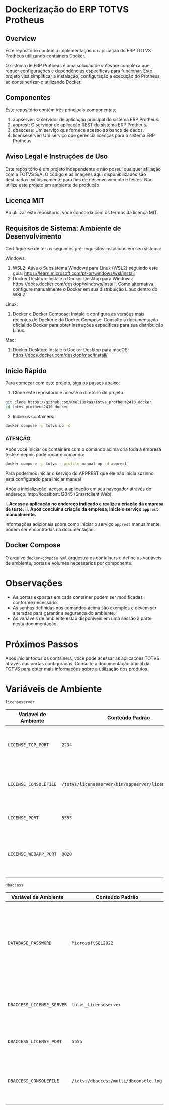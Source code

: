 # Dockerização do ERP TOTVS Protheus
## Overview
Este repositório contém a implementação da aplicação do ERP TOTVS Protheus utilizando containers Docker.

O sistema de ERP Protheus é uma solução de software complexa que requer configurações e dependências específicas para funcionar. Este projeto visa simplificar a instalação, configuração e execução do Protheus ao containerizar-o utilizando Docker.

## Componentes
Este repositório contém três principais componentes:

1. appserver: O servidor de aplicação principal do sistema ERP Protheus.
2. apprest: O servidor de aplicação REST do sistema ERP Protheus.
3. dbaccess: Um serviço que fornece acesso ao banco de dados.
4. licenseserver: Um serviço que gerencia licenças para o sistema ERP Protheus.

## Aviso Legal e Instruções de Uso
Este repositório é um projeto independente e não possui qualquer afiliação com a TOTVS S/A. O código e as imagens aqui disponibilizados são destinados exclusivamente para fins de desenvolvimento e testes. Não utilize este projeto em ambiente de produção.

## Licença MIT
Ao utilizar este repositório, você concorda com os termos da licença MIT.

## Requisitos de Sistema: Ambiente de Desenvolvimento
Certifique-se de ter os seguintes pré-requisitos instalados em seu sistema:

Windows:

  1. WSL2: Ative o Subsistema Windows para Linux (WSL2) seguindo este guia: https://learn.microsoft.com/pt-br/windows/wsl/install
  2. Docker Desktop: Instale o Docker Desktop para Windows: https://docs.docker.com/desktop/windows/install. Como alternativa, configure manualmente o Docker em sua distribuição Linux dentro do WSL2.

Linux:

  1. Docker e Docker Compose: Instale e configure as versões mais recentes do Docker e do Docker Compose. Consulte a documentação oficial do Docker para obter instruções específicas para sua distribuição Linux.
     
Mac:
  1. Docker Desktop: Instale o Docker Desktop para macOS: https://docs.docker.com/desktop/mac/install/

## Início Rápido
Para começar com este projeto, siga os passos abaixo:

1. Clone este repositório e acesse o diretório do projeto:
```bash
git clone https://github.com/Kmeliuskas/totvs_protheus2410_docker
cd totvs_protheus2410_docker
```
2. Inicie os containers:
```bash
docker compose -p totvs up -d
```
### ATENÇÃO
Após você iniciar os containers com o comando acima
cria toda a empresa teste e depois pode rodar o comando:
```bash
docker compose -p totvs --profile manual up -d apprest
```
Para podermos iniciar o serviço do APPREST que ele não inicia sozinho está configurado para iniciar manual

Após a inicialização, acesse a aplicação em seu navegador através do endereço: http://localhost:12345 (Smartclient Web).

I. **Acesse a aplicação no endereço indicado e realize a criação da empresa de teste.**
II. **Após concluir a criação da empresa, inicie o serviço `apprest` manualmente.**

Informações adicionais sobre como iniciar o serviço `apprest` manualmente podem ser encontradas na documentação.

## Docker Compose
O arquivo `docker-compose.yml` orquestra os containers e define as variáveis de ambiente, portas e volumes necessários por componente.

# Observações
- As portas expostas em cada container podem ser modificadas conforme necessário.
- As senhas definidas nos comandos acima são exemplos e devem ser alteradas para garantir a segurança do ambiente.
- As variáveis de ambiente estão disponiveis em uma sessão a parte nesta documentação.

# Próximos Passos
Após iniciar todos os containers, você pode acessar as aplicações TOTVS através das portas configuradas. Consulte a documentação oficial da TOTVS para obter mais informações sobre a utilização dos produtos.

# Variáveis de Ambiente
`licenseserver`

| Variável de Ambiente | Conteúdo Padrão | Descrição |
|----------------------|-----------------|--------------------------------------------------------------------------------------------------------------------------------------|
| `LICENSE_TCP_PORT`    | `2234`                                                 | Define a porta TCP para <br> comunicação com o <br> servidor de licenças. |
| `LICENSE_CONSOLEFILE` | `/totvs/licenseserver/bin/appserver/licenseserver.log` | Define o caminho para o <br> arquivo de log do servidor <br> de licenças. |
| `LICENSE_PORT`        | `5555`                                                 | Define a porta principal do <br> servidor de licenças. |
| `LICENSE_WEBAPP_PORT` | `8020`                                                 | Define a porta para a <br> interface de <br> monitoramento web do <br> servidor de licenças. |

`dbaccess`

| Variável de Ambiente | Conteúdo Padrão | Descrição |
|----------------------|-----------------|--------------------------------------------------------------------------------------------------------------------------------------|
| `DATABASE_PASSWORD`       | `MicrosoftSQL2022`                     | Senha para acesso ao banco de dados <br> (Mesma definida no container de banco <br> de dados do MSSQL). |
| `DBACCESS_LICENSE_SERVER` | `totvs_licenseserver`                  | Define o nome do host do servidor de <br> licenças. |
| `DBACCESS_LICENSE_PORT`   | `5555`                                 | Define a porta do servidor de licenças. |
| `DBACCESS_CONSOLEFILE`    | `/totvs/dbaccess/multi/dbconsole.log`  | Define o caminho para o arquivo de log <br> do dbaccess. |











